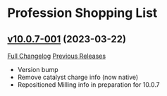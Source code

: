 # Profession Shopping List

## [v10.0.7-001](https://github.com/Sluimerstand/ProfessionShoppingList/tree/v10.0.7-001) (2023-03-22)
[Full Changelog](https://github.com/Sluimerstand/ProfessionShoppingList/compare/v10.0.5-010...v10.0.7-001) [Previous Releases](https://github.com/Sluimerstand/ProfessionShoppingList/releases)

- Version bump  
- Remove catalyst charge info (now native)  
- Repositioned Milling info in preparation for 10.0.7  
